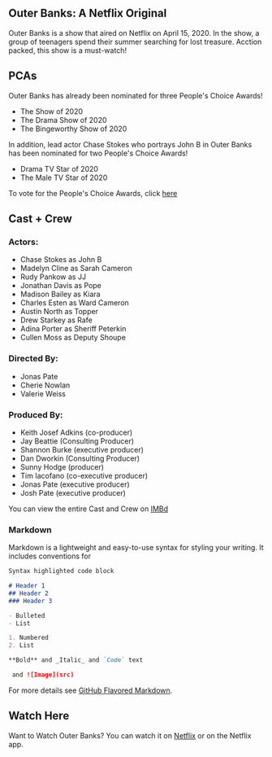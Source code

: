 ## Outer Banks: A Netflix Original

Outer Banks is a show that aired on Netflix on April 15, 2020. In the show, a group of teenagers spend their summer searching for lost treasure. Acction packed, this show is a must-watch!

## PCAs

Outer Banks has already been nominated for three People's Choice Awards!
- The Show of 2020
- The Drama Show of 2020
- The Bingeworthy Show of 2020

In addition, lead actor Chase Stokes who portrays John B in Outer Banks has been nominated for two People's Choice Awards!
- Drama TV Star of 2020
- The Male TV Star of 2020

To vote for the People's Choice Awards, click [here](https://pca.eonline.com)

## Cast + Crew

### Actors:
- Chase Stokes as John B
- Madelyn Cline as Sarah Cameron
- Rudy Pankow as JJ
- Jonathan Davis as Pope
- Madison Bailey as Kiara
- Charles Esten as Ward Cameron
- Austin North as Topper
- Drew Starkey as Rafe
- Adina Porter as Sheriff Peterkin
- Cullen Moss as Deputy Shoupe

### Directed By:
- Jonas Pate
- Cherie Nowlan
- Valerie Weiss

### Produced By:
- Keith Josef Adkins (co-producer)
- Jay Beattie	(Consulting Producer)
- Shannon Burke	(executive producer)
- Dan Dworkin	(Consulting Producer)
- Sunny Hodge	(producer)
- Tim Iacofano	(co-executive producer)
- Jonas Pate	(executive producer)
- Josh Pate	(executive producer)

You can view the entire Cast and Crew on [IMBd](https://www.imdb.com/title/tt10293938/fullcredits)
### Markdown

Markdown is a lightweight and easy-to-use syntax for styling your writing. It includes conventions for

```markdown
Syntax highlighted code block

# Header 1
## Header 2
### Header 3

- Bulleted
- List

1. Numbered
2. List

**Bold** and _Italic_ and `Code` text

 and ![Image](src)
```

For more details see [GitHub Flavored Markdown](https://guides.github.com/features/mastering-markdown/).

## Watch Here

Want to Watch Outer Banks? You can watch it on [Netflix](https://www.netflix.com) or on the Netflix app.
